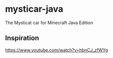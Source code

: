 # mysticar-java
The Mysticat car for Minecraft Java Edition

## Inspiration
https://www.youtube.com/watch?v=hbnCJ_zfWYg
